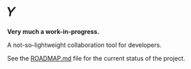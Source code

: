 # 𝛶

**Very much a work-in-progress.**

A not-so-lightweight collaboration tool for developers.

See the [ROADMAP.md](ROADMAP.md) file for the current status of the
project.